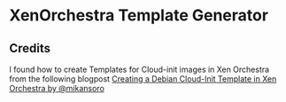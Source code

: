 # XenOrchestra Template Generator


## Credits

I found how to create Templates for Cloud-init images in Xen Orchestra from the following blogpost [Creating a Debian Cloud-Init Template in Xen Orchestra by @mikansoro](https://mikansoro.org/blog/debian-cloud-init-xen-orchestra/)